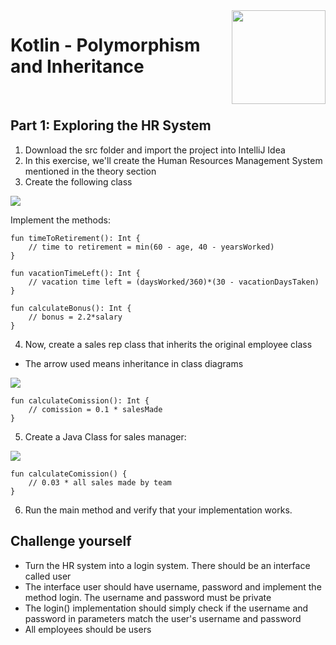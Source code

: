 <img align="right" width="150" height="150" src="https://media-exp1.licdn.com/dms/image/C4E0BAQF7BYCCZt5epw/company-logo_200_200/0?e=2159024400&v=beta&t=qUAFP9bUgBEEXGVQYpUXW1J_OiP8e0r4rFBpqp8OrxA">

# Kotlin - Polymorphism and Inheritance

 <br/>

## Part 1: Exploring the HR System


1. Download the src folder and import the project into IntelliJ Idea
2. In this exercise, we'll create the Human Resources Management System mentioned in the theory section
3. Create the following class

![](https://i.imgur.com/p55YQXI.png)

Implement the methods:

```Kotlin=
fun timeToRetirement(): Int {
    // time to retirement = min(60 - age, 40 - yearsWorked)
}

fun vacationTimeLeft(): Int {
    // vacation time left = (daysWorked/360)*(30 - vacationDaysTaken)
}

fun calculateBonus(): Int {
    // bonus = 2.2*salary
}
```
4. Now, create a sales rep class that inherits the original employee class
* The arrow used means inheritance in class diagrams

![](https://i.imgur.com/DmppRze.png)

```Kotlin=
fun calculateComission(): Int {
    // comission = 0.1 * salesMade
}
```

5. Create a Java Class for sales manager:

![](https://i.imgur.com/mZtPTvx.png)

```Kotlin=
fun calculateComission() {
    // 0.03 * all sales made by team
}
```

6. Run the main method and verify that your implementation works.


## Challenge yourself

* Turn the HR system into a login system. There should be an interface called user
* The interface user should have username, password and implement the method login. The username and password must be private
* The login() implementation should simply check if the username and password in parameters match the user's username and password
* All employees should be users
